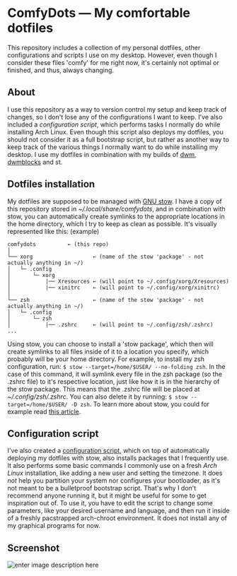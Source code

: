 ﻿# ComfyDots — My comfortable dotfiles

This repository includes a collection of my personal dotfiles, other configurations and scripts I use on my desktop. However, even though I consider these files 'comfy' for me right now, it's certainly not optimal or finished, and thus, always changing.

## About
I use this repository as a way to version control my setup and keep track of changes, so I don't lose any of the configurations I want to keep. I've also included a *configuration script*, which performs tasks I normally do while installing Arch Linux. Even though this script also deploys my dotfiles, you should not consider it as a full bootstrap script, but rather as another way to keep track of the various things I normally want to do while installing my desktop. I use my dotfiles in combination with my builds of [dwm](https://github.com/consoom/dwm), [dwmblocks](https://github.com/consoom/dwmblocks) and st.

## Dotfiles installation
My dotfiles are supposed to be managed with [GNU stow](https://www.gnu.org/software/stow/). I have a copy of this repository stored in *~/.local/share/comfydots*, and in combination with stow, you can automatically create symlinks to the appropriate locations in the home directory, which I try to keep as clean as possible. It's visually represented like this: (example)
```
comfydots		   ← (this repo)
│
└── xorg                   ← (name of the stow 'package' - not actually anything in ~/)
│   └─ .config
│       └─ xorg
│           |── Xresources ← (will point to ~/.config/xorg/Xresources)
│           |── xinitrc    ← (will point to ~/.config/xorg/xinitrc)
│
└── zsh                    ← (name of the stow 'package' - not actually anything in ~/)
│   └─ .config
│       └─ zsh
│           |── .zshrc     ← (will point to ~/.config/zsh/.zshrc)
...
```
Using stow, you can choose to install a 'stow package', which then will create symlinks to all files inside of it to a location you specify, which probably will be your home directory.
For example, to install my zsh configuration, run: `$ stow --target=/home/$USER/ --no-folding zsh`. In the case of this command, it will symlink every file in the zsh package (so the .zshrc file) to it's respective location, just like how it is in the hierarchy of the stow package. This means that the .zshrc file will be placed at *~/.config/zsh/.zshrc*.
You can also delete it by running: `$ stow --target=/home/$USER/ -D zsh`.
To learn more about stow, you could for example read [this article](https://web.archive.org/web/20210515192752/https://alexpearce.me/2016/02/managing-dotfiles-with-stow/).

## Configuration script
I've also created a [configuration script](conf.sh), which on top of automatically deploying my dotfiles with stow, also installs packages that I frequently use. It also performs some basic commands I commonly use on a fresh *Arch Linux* installation, like adding a new user and setting the timezone. It does *not* help you partition your system nor configures your bootloader, as it's not meant to be a bulletproof bootstrap script. That's why I don't recommend anyone running it, but it might be useful for some to get inspiration out of.
To use it, you have to edit the script to change some parameters, like your desired username and language, and then run it inside of a freshly pacstrapped arch-chroot environment. It does not install any of my graphical programs for now.

## Screenshot
![enter image description here](https://user-images.githubusercontent.com/33983173/145228579-5d7275a8-4b50-4494-a30e-66831c801044.png)
